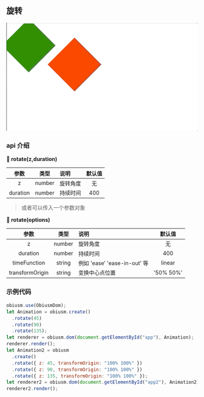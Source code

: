 ## 旋转

![](../../assets/rotate.gif)

### api 介绍

**:small_orange_diamond: rotate(z,duration)**

|参数|类型|说明|默认值
|:---:|:---:|:---|:---:|
|z|number|旋转角度| 无
|duration|number|持续时间|400|


> 或者可以传入一个参数对象<br>

**:small_orange_diamond: rotate(options)**

|参数|类型|说明|默认值
|:---:|:---:|:---|:---:|
|z|number|旋转角度| 无
|duration|number|持续时间|400|
|timeFunction|string|例如 'ease' 'ease-in-out' 等|linear|
|transformOrigin|string|变换中心点位置|'50% 50%'|

### 示例代码

```js
obiusm.use(ObiusmDom);
let Animation = obiusm.create()
  .rotate(45)
  .rotate(90)
  .rotate(135);
let renderer = obiusm.dom(document.getElementById("app"), Animation);
renderer.render();
let Animation2 = obiusm
  .create()
  .rotate({ z: 45, transformOrigin: "100% 100%" })
  .rotate({ z: 90, transformOrigin: "100% 100%" })
  .rotate({ z: 135, transformOrigin: "100% 100%" });
let renderer2 = obiusm.dom(document.getElementById("app2"), Animation2);
renderer2.render();
```
